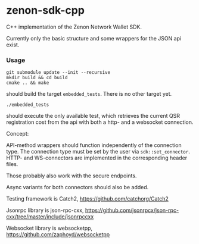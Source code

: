 # zenon-sdk-cpp
C++ implementation of the Zenon Network Wallet SDK.

Currently only the basic structure and some wrappers for the JSON api exist.

### Usage
```
git submodule update --init --recursive
mkdir build && cd build
cmake .. && make
```
should build the target `embedded_tests`.
There is no other target yet.

```
./embedded_tests
```
should execute the only available test, which retrieves the current QSR registration cost from the api
with both a http- and a websocket connection.

Concept:

API-method wrappers should function independently of the connection type. The connection type must be set
by the user via `sdk::set_connector`. HTTP- and WS-connectors are implemented in the corresponding header files.

Those probably also work with the secure endpoints.

Async variants for both connectors should also be added.

Testing framework is Catch2, https://github.com/catchorg/Catch2

Jsonrpc library is json-rpc-cxx, https://github.com/jsonrpcx/json-rpc-cxx/tree/master/include/jsonrpccxx

Websocket library is websocketpp, https://github.com/zaphoyd/websocketpp
